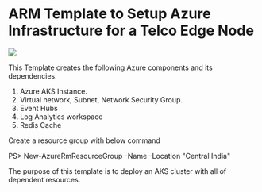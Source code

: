 # ARM Template to Setup Azure Infrastructure for a Telco Edge Node

<a href="https://portal.azure.com/#create/Microsoft.Template/uri/https%3A%2F%2Fraw.githubusercontent.com%2FrohitbuddharajuTanla%2FTanla-EdgeNode-Deployment-Tel%2Fmaster%2Fdeployment.json" target="_blank">
    <img src="https://aka.ms/deploytoazurebutton"/>
</a>

This Template creates the following Azure components and its dependencies.

1. Azure AKS Instance.
2. Virtual network, Subnet, Network Security Group.
3. Event Hubs
4. Log Analytics workspace
5. Redis Cache
 
Create a resource group with below command

PS> New-AzureRmResourceGroup -Name <Resource-Group-Name> -Location "Central India"

The purpose of this template is to deploy an AKS cluster with all of dependent resources.
